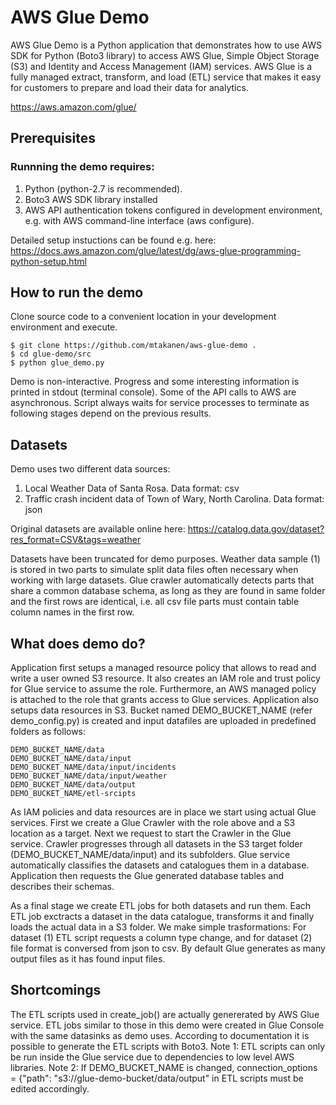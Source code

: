 # AWS Glue Demo

AWS Glue Demo is a Python application that demonstrates how to use AWS SDK for Python (Boto3 library) to access AWS Glue, Simple Object Storage (S3) and Identity and Access Management (IAM) services. 
AWS Glue is a fully managed extract, transform, and load (ETL) service that makes it easy for customers to prepare and load their data for analytics. 

https://aws.amazon.com/glue/

## Prerequisites
### Runnning the demo requires: 
1) Python (python-2.7 is recommended).
2) Boto3 AWS SDK library installed
3) AWS API authentication tokens configured in development environment, e.g. with AWS command-line interface (aws configure).

Detailed setup instuctions can be found e.g. here:
https://docs.aws.amazon.com/glue/latest/dg/aws-glue-programming-python-setup.html

## How to run the demo

Clone source code to a convenient location in your development environment and execute. 
```
$ git clone https://github.com/mtakanen/aws-glue-demo .
$ cd glue-demo/src
$ python glue_demo.py
```

Demo is non-interactive. Progress and some interesting information is printed in stdout (terminal console). Some of the API calls to AWS are asynchronous. Script always waits for service processes to terminate as following stages depend on the previous results.

## Datasets
Demo uses two different data sources:
1) Local Weather Data of Santa Rosa. Data format: csv
2) Traffic crash incident data of Town of Wary, North Carolina. Data format: json

Original datasets are available online here:
https://catalog.data.gov/dataset?res_format=CSV&tags=weather

Datasets have been truncated for demo purposes. Weather data sample (1) is stored in two parts to simulate split data files often necessary when working with large datasets. Glue crawler automatically detects parts that share a common database schema, as long as they are found in same folder and the first rows are identical, i.e. all csv file parts must contain table column names in the first row.

## What does demo do?
Application first setups a managed resource policy that allows to read and write a user owned S3 resource. It also creates an IAM role and trust policy for Glue service to assume the role. Furthermore, an AWS managed policy is attached to the role that grants access to Glue services. Application also setups data resources in S3. Bucket named DEMO_BUCKET_NAME (refer demo_config.py) is created and input datafiles are uploaded in predefined folders as follows:
```
DEMO_BUCKET_NAME/data 
DEMO_BUCKET_NAME/data/input
DEMO_BUCKET_NAME/data/input/incidents
DEMO_BUCKET_NAME/data/input/weather
DEMO_BUCKET_NAME/data/output
DEMO_BUCKET_NAME/etl-srcipts
```

As IAM policies and data resources are in place we start using actual Glue services. First we create a Glue Crawler with the role above and a S3 location as a target. Next we request to start the Crawler in the Glue service. Crawler progresses through all datasets in the S3 target folder (DEMO_BUCKET_NAME/data/input) and its subfolders. Glue service automatically classifies the datasets and catalogues them in a database. Application then requests the Glue generated database tables and describes their schemas.

As a final stage we create ETL jobs for both datasets and run them. Each ETL job exctracts a dataset in the data catalogue, transforms it and finally loads the actual data in a S3 folder. We make simple trasformations: For dataset (1) ETL script requests a column type change, and for dataset (2) file format is conversed from json to csv. By default Glue generates as many output files as it has found input files.

## Shortcomings
The ETL scripts used in create_job() are actually genererated by AWS Glue service. ETL jobs similar to those in this demo were created in Glue Console with the same datasinks as demo uses. According to documentation it is possible to generate the ETL scripts with Boto3. Note 1: ETL scripts can only be run inside the Glue service due to dependencies to low level AWS libraries. Note 2: If DEMO_BUCKET_NAME is changed, connection_options = {"path": "s3://glue-demo-bucket/data/output" in ETL scripts must be edited accordingly.
